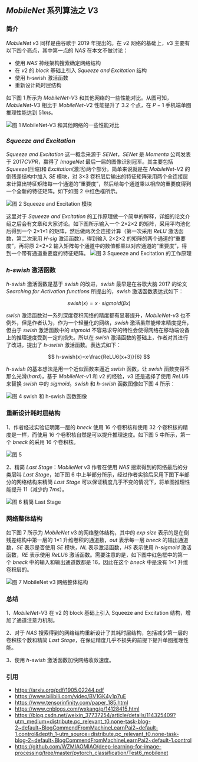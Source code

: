 ## $MobileNet$ 系列算法之 $V3$

### 简介

$MobileNet$ $v3$ 同样是由谷歌于 $2019$ 年提出的。在 $v2$ 网络的基础上，$v3$ 主要有以下四个亮点，其中第一点的 $NAS$ 在本文不做讨论：

- 使用 $NAS$ 神经架构搜索确定网络结构
- 在 $v2$ 的 $block$ 基础上引入 $Squeeze$ $and$ $Excitation$ 结构
- 使用 h-swish 激活函数
- 重新设计耗时层结构

如下图 $1$ 所示为 $MobileNet$-$V3$ 和其他网络的一些性能对比。从图可知， $MobileNet$-$V3$ 相比于 $MobileNet$-$V2$ 性能提升了 $3.2$ 个点，在 $P-1$ 手机端单图推理性能达到 $51ms$。

![图 $1$ $MobileNet$-$V3$ 和其他网络的一些性能对比](https://files.mdnice.com/user/15207/5ccd56c9-5afa-4884-9301-8e7d418edee2.png)

### $Squeeze$ $and$ $Excitation$

$Squeeze$ $and$ $Excitation$ 这一概念来源于 $SENet$，$SENet$ 是 $Momenta$ 公司发表于 $2017CVPR$，赢得了 $ImageNet$ 最后一届的图像识别冠军。其主要包括 $Squeeze$(压缩)和 $Excitation$(激活)两个部分。简单来说就是在 $MobileNet$-$V2$ 的倒残差结构中加入 $SE$ 模块，对 $3$×$3$ 卷积层后输出的特征矩阵采用两个全连接层来计算出特征矩阵每一个通道的“重要度”，然后给每个通道乘以相应的重要度得到一个全新的特征矩阵。如下如图 $2$ 中红色框所示。

![图 $2$ $Squeeze$ $and$ $Excitation$ 模块](https://files.mdnice.com/user/15207/0487b137-b16b-467d-8515-38907966b3b5.png)

这里对于 $Squeeze$ $and$ $Excitation$ 的工作原理做一个简单的解释，详细的论文介绍之后会有文章和大家讨论。如下图所示输入一个 $2$×$2$×$2$ 的矩阵，采用平均池化后得到一个 $2$×$1$×$1$ 的矩阵，然后做两次全连接计算（第一次采用 $ReLU$ 激活函数，第二次采用 $H$-$sig$ 激活函数），得到输入 $2$×$2$×$2$ 的矩阵的两个通道的“重要度”，再将原 $2$×$2$×$2$ 输入矩阵每个通道中的数值都乘以对应通道的“重要度”，得到一个带有通道重要度的特征矩阵。
![图 $3$ $Squeeze$ $and$ $Excitation$ 的工作原理](https://files.mdnice.com/user/15207/3d377d08-7034-40d5-93c9-33b76ecba04f.png)

### $h$-$swish$ 激活函数

$h$-$swish$ 激活函数是基于 $swish$ 的改进，$swish$ 最早是在谷歌大脑 $2017$ 的论文 $Searching$ $for$ $Activation$ $functions$ 所提出的，$swish$ 激活函数表达式如下：

$$
swish(x)=x·sigmoid(\beta x)
$$

$swish$ 激活函数对一系列深度卷积网络的精度都有显著提升，$MobileNet$-$v3$ 也不例外，但是作者认为，作为一个轻量化的网络，$swish$ 激活虽然能带来精度提升，但由于 $swish$ 激活函数中的 $sigmoid$ 不容易求导的特性会使得网络在移动端设备上的推理速度受到一定的损失。所以在 $swish$ 激活函数的基础上，作者对其进行了改进，提出了 $h$-$swish$ 激活函数。表达式如下：

$$
h-swish(x)=x·\frac{ReLU6(x+3)}{6}
$$

$h$-$swish$ 的基本想法是用一个近似函数来逼近 $swish$ 函数，让 $swish$ 函数变得不那么光滑($hard$)，基于 $MobileNet$-$v1$ 和 $v2$ 的经验，$v3$ 还是选择了使用 $ReLU6$ 来替换 $swish$ 中的 $sigmoid$。$swish$ 和 $h$-$swish$ 函数图像如下图 4 所示：

![图 $4$ $swish$ 和 $h$-$swish$ 函数图像](https://files.mdnice.com/user/15207/0eaa4f5f-2db9-4329-ba01-77053e6f81b3.png)

### 重新设计耗时层结构

1、作者经过实验证明第一层的 $bneck$ 使用 $16$ 个卷积核和使用 $32$ 个卷积核的精度是一样，而使用 $16$ 个卷积核自然是可以提升推理速度。如下图 $5$ 中所示，第一个 $bneck$ 的采用 $16$ 个卷积核。

![图 $5$](https://files.mdnice.com/user/15207/c723811c-0ce7-48db-9820-fa08bf94ffc6.png)

2、精简 $Last$ $Stage$：$MobileNet$ $v3$ 作者在使用 $NAS$ 搜索得到的网络最后的分类层叫 $Last$ $Stage$，如下图 $6$ 中上半部分所示，经过作者实验后采用下图下半部分的网络结构来精简 $Last$ $Stage$ 可以保证精度几乎不变的情况下，将单图推理性能提升 $11%$（减少约 $7ms$）。

![图 $6$ 精简 $Last$ $Stage$](https://files.mdnice.com/user/15207/af3bebb5-6f61-440d-9910-3379c1499246.png)

### 网络整体结构

如下图 $7$ 所示为 $MobileNet$ $v3$ 的网络整体结构，其中的 $exp$ $size$ 表示的是在倒残差结构中第一层的 $1$×$1$ 升维卷积的通道数，$out$ 表示每一层 $bneck$ 的输出通道数，$SE$ 表示是否使用 $SE$ 模块，$NL$ 表示激活函数，$HS$ 表示使用 $h$-$sigmoid$ 激活函数，$RE$ 表示使用 $ReLU6$ 激活函数。需要注意的是，如下图中红色框中的第一个 $bneck$ 中的输入和输出通道数都是 16，因此在这个 $bneck$ 中是没有 $1$×$1$ 升维卷积层的。

![图 $7$ $MobileNet$ $v3$ 网络整体结构](https://files.mdnice.com/user/15207/7f5db4a8-2b3c-4273-94a3-56a991416908.png)

### 总结

1、$MobileNet$-$V3$ 在 v2 的 block 基础上引入 Squeeze and Excitation 结构，增加了通道注意力机制。

2、对于 $NAS$ 搜索得到的网络结构重新设计了其耗时层结构，包括减少第一层的卷积核个数和精简 $Last$ $Stage$，在保证精度几乎不损失的前提下提升单图推理性能。

3、使用 $h$-$swish$ 激活函数加快网络收敛速度。

### 引用

- https://arxiv.org/pdf/1905.02244.pdf
- https://www.bilibili.com/video/BV1GK4y1p7uE
- https://www.tensorinfinity.com/paper_185.html
- https://www.cnblogs.com/wxkang/p/14128415.html
- https://blog.csdn.net/weixin_37737254/article/details/114325409?utm_medium=distribute.pc_relevant_t0.none-task-blog-2~default~BlogCommendFromMachineLearnPai2~default-1.control&depth_1-utm_source=distribute.pc_relevant_t0.none-task-blog-2~default~BlogCommendFromMachineLearnPai2~default-1.control
- https://github.com/WZMIAOMIAO/deep-learning-for-image-processing/tree/master/pytorch_classification/Test6_mobilenet

